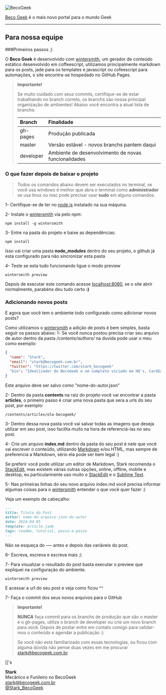 ![BecoGeek][1]


[Beco Geek][2] é o mais novo portal para o mundo Geek 

----------


## Para nossa equipe
###Primeiros passos ;)

O **Beco Geek** é desenvolvido com [wintersmith][3], um gerador de conteúdo estático desenvolvido em coffeescript, utilizamos principalmente markdown para os posts, jade para os templates e javascript ou cofeescript para automações, o site encontra-se hospedado no GitHub Pages.

> **Importante!**
> 
> Se muito cuidado com seus commits, certifique-se de estar trabalhando no branch correto, os branchs são nossa principal organização de ambientes!
> Abaixo você encontra a atual lista de branchs:
>
> | Branch     | Finalidade                                           |
> | :----------| :----------------------------------------------------|
> | gh-pages   | Produção publicada                                   |
> | master     | Versão estável - novos branchs pantem daqui          |
> | developer  | Ambiente de desenvolvimento de novas funcionalidades |


### O que fazer depois de baixar o projeto
> Todos os comandos abaixo devem ser executados no terminal, se você usa windows é melhor que abra o terminal como **administrador** se usa linux ou mac pode precisar usar **sudo** em alguns comandos.

1- Certifique-se de ter no [node.js][4] instalado na sua máquina.

2- Instale o [wintersmith][3] via pelo npm:
```
npm install -g wintersmith
```
3- Entre na pasta do projeto e baixe as dependências:
```
npm install
```
Isso vai criar uma pasta **node_modules** dentro do seu projeto, o github já esta configurado para não sincronizar esta pasta

4- Teste se esta tudo funcionando ligue o modo preview
```
wintersmith preview
```
Depois de executar este comando acesse [localhost:8080][5], se o site abrir normalmente, parabéns deu tudo certo **:)**

### Adicionando novos posts
E agora que você tem o ambiente todo configurado como adicionar novos posts?

Como utilizamos o [wintersmith][3] a adição de posts é bem simples, basta seguir os passos abaixo:
1- Se você nunca postou precisa criar seu arquivo de autor dentro da pasta */contents/authors/* na duvida pode usar o meu como exemplo:
```json
{
  "name": "Stark",
  "email": "stark@becogeek.com.br",
  "twitter": "https://twitter.com/stark_becogeek"
  "bio": "Idealizador do BecoGeek e um completo viciado em HQ's, CardGames, Vídeo Games, também conhecido como o macânico e funileiro do Beco Geek"
}
```
Este arquivo deve ser salvo como "nome-do-autor.json"

2- Dentro da pasta **contents** na raiz do projeto você vai encontrar a pasta **articles**, o primeiro passo é criar uma nova pasta que sera a urls do seu post, por exemplo:
```
/contents/articles/ola-becogeek/
```
3- Dentro dessa nova pasta você vai salvar todas as imagens que deseja utilizar em seu post, isso facilita muito na hora de referenciá-las no seu post.

4- Crie um arquivo **index.md** dentro da pasta do seu post é nele que você vai escrever o conteúdo, utilizando [Markdown][7] e/ou HTML, mas sempre de preferencia a Markdown, sério ela pode ser bem legal :)

Se preferir você pode utilizar um editor de Markdown, Stark recomenda o [StackEdit][8], mas existem várias outras opções, online, offline, mobile e desktop, eu particularmente uso muito o [StackEdit][8] e o [Sublime Text][9].

5- Nas primeiras linhas do seu novo arquivo index.md você precisa informar algumas coisas para o [wintersmith][3] entender o que você quer fazer :)

Veja um exemplo de cabeçalho:
```markdown
---
title: Titulo do Post
author: nome-do-arquivo-json-do-autor
date: 2014-04-05
template: article.jade
tags: readme, tutorial, passo-a-passo
---
``` 
Não se esqueça do ***---*** antes e depois das variáveis do post.

6- Escreva, escreva e escreva mais ;)

7- Para visualizar o resultado do post basta executar o preview que expliquei na configuração do ambiente.
```
wintersmith preview
```
E acessar a url do seu post e veja como ficou ^^

7- Faça o commit dos seus novos arquivos para o GitHub
> **Importante!**
> 
> **NUNCA** faça commit para os branchs de produção que são o master e o gh-pages, utilize o branch de developer ou crie um novo branch para você.
> Depois de postar entre em contato comigo para validar-mos o conteúdo e agendar a publicação :)
>
> Se você não esta familiarizado com essas tecnologias, ou ficou com alguma dúvida não pense duas vezes em me procurar stark@becogeek.com.br


[]'s

**Stark** <br/>
Mecânico e Funileiro no BecoGeek <br/>
stark@becogeek.com.br <br/>
[@Stark_BecoGeek][6]


  [1]: http://imagizer.imageshack.us/a/img856/3841/qlrp.png 
  [2]: http://becogeek.com.br/ "Acesse o BecoGeek"
  [3]: http://wintersmith.io/ "Home page oficial do Wintersmith"
  [4]: http://nodejs.org/ "Install node.js"
  [5]: http://localhost:8080 "Preview"
  [6]: http://twitter.com/stark_becogeek/ "Twitter @Stark_BecoGeek"
  [7]: http://daringfireball.net/projects/markdown/syntax "Documentação de Markdown Syntax"
  [8]: https://stackedit.io/ "StackEdit – markdown editor"
  [9]: http://www.sublimetext.com/ "Sublime Text: The text editor you'll fall in love with"